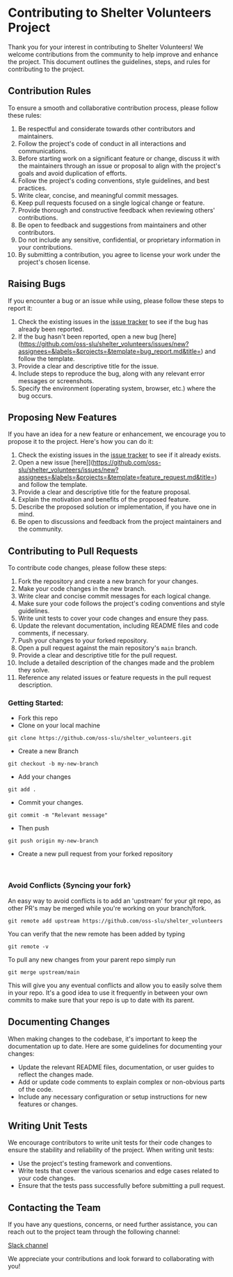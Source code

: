 # Contributing to Shelter Volunteers Project

Thank you for your interest in contributing to Shelter Volunteers! We welcome contributions from the community to help improve and enhance the project. This document outlines the guidelines, steps, and rules for contributing to the project.

## Contribution Rules

To ensure a smooth and collaborative contribution process, please follow these rules:

1. Be respectful and considerate towards other contributors and maintainers.
2. Follow the project's code of conduct in all interactions and communications.
3. Before starting work on a significant feature or change, discuss it with the maintainers through an issue or proposal to align with the project's goals and avoid duplication of efforts.
4. Follow the project's coding conventions, style guidelines, and best practices.
5. Write clear, concise, and meaningful commit messages.
6. Keep pull requests focused on a single logical change or feature.
7. Provide thorough and constructive feedback when reviewing others' contributions.
8. Be open to feedback and suggestions from maintainers and other contributors.
9. Do not include any sensitive, confidential, or proprietary information in your contributions.
10. By submitting a contribution, you agree to license your work under the project's chosen license.

## Raising Bugs

If you encounter a bug or an issue while using, please follow these steps to report it:

1. Check the existing issues in the [issue tracker](https://github.com/oss-slu/shelter_volunteers/issues) to see if the bug has already been reported.
2. If the bug hasn't been reported, open a new bug [here] (https://github.com/oss-slu/shelter_volunteers/issues/new?assignees=&labels=&projects=&template=bug_report.md&title=) and follow the template.
3. Provide a clear and descriptive title for the issue.
4. Include steps to reproduce the bug, along with any relevant error messages or screenshots.
5. Specify the environment (operating system, browser, etc.) where the bug occurs.

## Proposing New Features

If you have an idea for a new feature or enhancement, we encourage you to propose it to the project. Here's how you can do it:

1. Check the existing issues in the [issue tracker](https://github.com/oss-slu/shelter_volunteers/issues) to see if it already exists. 
2. Open a new issue [here]](https://github.com/oss-slu/shelter_volunteers/issues/new?assignees=&labels=&projects=&template=feature_request.md&title=) and follow the template.
2. Provide a clear and descriptive title for the feature proposal.
3. Explain the motivation and benefits of the proposed feature.
4. Describe the proposed solution or implementation, if you have one in mind.
5. Be open to discussions and feedback from the project maintainers and the community.

## Contributing to Pull Requests

To contribute code changes, please follow these steps:

1. Fork the repository and create a new branch for your changes.
2. Make your code changes in the new branch.
3. Write clear and concise commit messages for each logical change.
4. Make sure your code follows the project's coding conventions and style guidelines.
5. Write unit tests to cover your code changes and ensure they pass.
6. Update the relevant documentation, including README files and code comments, if necessary.
7. Push your changes to your forked repository.
8. Open a pull request against the main repository's `main` branch.
9. Provide a clear and descriptive title for the pull request.
10. Include a detailed description of the changes made and the problem they solve.
11. Reference any related issues or feature requests in the pull request description.

### Getting Started:

- Fork this repo
- Clone on your local machine

```terminal
git clone https://github.com/oss-slu/shelter_volunteers.git
```

- Create a new Branch

```
git checkout -b my-new-branch
```
- Add your changes
```
git add .
```
- Commit your changes.

```
git commit -m "Relevant message"
```
- Then push 
```
git push origin my-new-branch
```


- Create a new pull request from your forked repository

<br>

### Avoid Conflicts {Syncing your fork}

An easy way to avoid conflicts is to add an 'upstream' for your git repo, as other PR's may be merged while you're working on your branch/fork.   

```
git remote add upstream https://github.com/oss-slu/shelter_volunteers
```

You can verify that the new remote has been added by typing
```
git remote -v
```

To pull any new changes from your parent repo simply run
```
git merge upstream/main
```

This will give you any eventual conflicts and allow you to easily solve them in your repo. It's a good idea to use it frequently in between your own commits to make sure that your repo is up to date with its parent.

## Documenting Changes

When making changes to the codebase, it's important to keep the documentation up to date. Here are some guidelines for documenting your changes:

- Update the relevant README files, documentation, or user guides to reflect the changes made.
- Add or update code comments to explain complex or non-obvious parts of the code.
- Include any necessary configuration or setup instructions for new features or changes.

## Writing Unit Tests

We encourage contributors to write unit tests for their code changes to ensure the stability and reliability of the project. When writing unit tests:

- Use the project's testing framework and conventions.
- Write tests that cover the various scenarios and edge cases related to your code changes.
- Ensure that the tests pass successfully before submitting a pull request.

## Contacting the Team

If you have any questions, concerns, or need further assistance, you can reach out to the project team through the following channel:

[Slack channel](https://join.slack.com/t/oswslu/shared_invite/zt-24f0qhjbo-NkSfQ4LOg5wXxBdxP4vzfA)

We appreciate your contributions and look forward to collaborating with you!